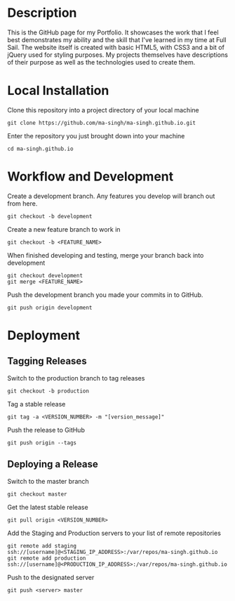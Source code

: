 # Description

This is the GitHub page for my Portfolio. It showcases the work that I feel best demonstrates my ability and the skill that I've learned in my time at Full Sail. The website itself is created with basic HTML5, with CSS3 and a bit of jQuery used for styling purposes. My projects themselves have descriptions of their purpose as well as the technologies used to create them.

# Local Installation

Clone this repository into a project directory of your local machine
```
git clone https://github.com/ma-singh/ma-singh.github.io.git
```

Enter the repository you just brought down into your machine
```
cd ma-singh.github.io
```

# Workflow and Development

Create a development branch. Any features you develop will branch out from here.
```
git checkout -b development
```

Create a new feature branch to work in
```
git checkout -b <FEATURE_NAME>
```

When finished developing and testing, merge your branch back into development
```
git checkout development
git merge <FEATURE_NAME>
```

Push the development branch you made your commits in to GitHub.
```
git push origin development
```

# Deployment

## Tagging Releases

Switch to the production branch to tag releases
```
git checkout -b production
```

Tag a stable release
```
git tag -a <VERSION_NUMBER> -m "[version_message]"
```

Push the release to GitHub
```
git push origin --tags
```

## Deploying a Release

Switch to the master branch
```
git checkout master
```

Get the latest stable release
```
git pull origin <VERSION_NUMBER>
```

Add the Staging and Production servers to your list of remote repositories
```
git remote add staging ssh://[username]@<STAGING_IP_ADDRESS>:/var/repos/ma-singh.github.io
git remote add production ssh://[username]@<PRODUCTION_IP_ADDRESS>:/var/repos/ma-singh.github.io
```

Push to the designated server
```
git push <server> master
```

